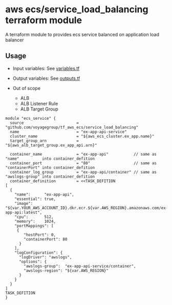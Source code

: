 # aws ecs/service_load_balancing terraform module

A terraform module to provides ecs service balanced on application load balancer

## Usage

* Input variables:  See [variables.tf](variables.tf)
* Output variables: See [outputs.tf](outputs.tf)

* Out of scope
  * ALB
  * ALB Listener Rule
  * ALB Target Group

```hcl
module "ecs_service" {
  source                       = "github.com/voyagegroup/tf_aws_ecs/service_load_balancing"
  name                         = "ex-app-api-service"
  cluster_name                 = "${aws_ecs_cluster.ex_app.name}"
  target_group_arn             = "${aws_alb_target_group.ex_app_api.arn}"

  container_name               = "ex-app-api"           // same as "name"          into container_defition
  container_port               = "80"                   // same as "containerPort" into container_defition
  container_log_group          = "ex-app-api/container" // same as "awslogs-group" into container_defition
  container_definition         = <<TASK_DEFITION
[
  {
    "name":      "ex-app-api",
    "essential": true,
    "image":     "${var.YOUR_AWS_ACCOUNT_ID}.dkr.ecr.${var.AWS_REGION}.amazonaws.com/ex-app-api:latest",
    "cpu":       512,
    "memory":    1024,
    "portMappings": [
     {
        "hostPort": 0,
        "containerPort": 80
      }
    ],
    "logConfiguration": {
      "logDriver": "awslogs",
      "options": {
        "awslogs-group":  "ex-app-api-service/container",
        "awslogs-region": "${var.AWS_REGION}"
      }
    }
  }
]
TASK_DEFITION
}
```
